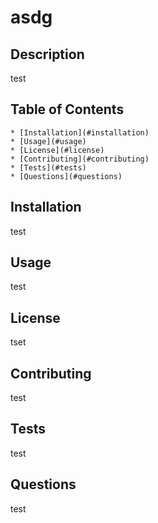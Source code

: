 
  # asdg
  ## Description
  test

  ## Table of Contents
    * [Installation](#installation)
    * [Usage](#usage)
    * [License](#license)
    * [Contributing](#contributing)
    * [Tests](#tests)
    * [Questions](#questions)

  ## Installation <a name="installation"></a>
  test

  ## Usage
  test

  ## License
  tset

  ## Contributing
  test

  ## Tests
  test
  
  ## Questions
  test

  

